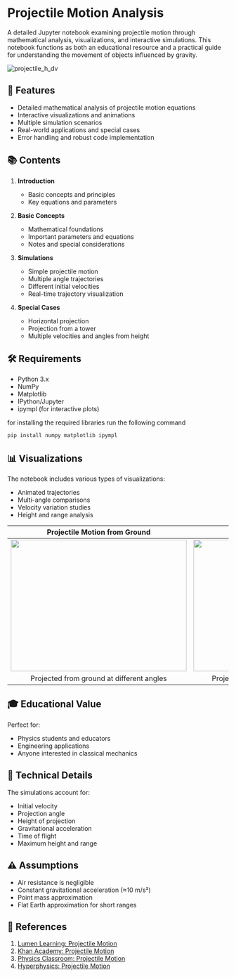 # Projectile Motion Analysis

A detailed Jupyter notebook examining projectile motion through mathematical analysis, visualizations, and interactive simulations. This notebook functions as both an educational resource and a practical guide for understanding the movement of objects influenced by gravity.

![projectile_h_dv](https://github.com/user-attachments/assets/924f7a46-cd85-4eb5-92e2-829facf42983)

## 🎯 Features

- Detailed mathematical analysis of projectile motion equations
- Interactive visualizations and animations
- Multiple simulation scenarios
- Real-world applications and special cases
- Error handling and robust code implementation

## 📚 Contents

1. **Introduction**
   - Basic concepts and principles
   - Key equations and parameters

2. **Basic Concepts**
   - Mathematical foundations
   - Important parameters and equations
   - Notes and special considerations

3. **Simulations**
   - Simple projectile motion
   - Multiple angle trajectories
   - Different initial velocities
   - Real-time trajectory visualization

4. **Special Cases**
   - Horizontal projection
   - Projection from a tower
   - Multiple velocities and angles from height

## 🛠️ Requirements

- Python 3.x
- NumPy
- Matplotlib
- IPython/Jupyter
- ipympl (for interactive plots)

for installing the required libraries run the following command
```python
pip install numpy matplotlib ipympl
```

## 📊 Visualizations

The notebook includes various types of visualizations:
- Animated trajectories
- Multi-angle comparisons
- Velocity variation studies
- Height and range analysis


| Projectile Motion from Ground | Projectile Motion from a Tower |
|:-----------------------:|:---------------------------:|
| <img src="https://github.com/user-attachments/assets/c0b370b0-632a-45bf-8a24-f3df7d4d5e14" width="400" height="300" style="object-fit: contain"> | <img src="https://github.com/user-attachments/assets/77f196b8-08d2-4b99-a525-9399dd133837" width="400" height="300" style="object-fit: contain"> |
| Projected from ground at different angles | Projected from a Tower at different angles |

## 🎓 Educational Value

Perfect for:
- Physics students and educators
- Engineering applications
- Anyone interested in classical mechanics

## 🔬 Technical Details

The simulations account for:
- Initial velocity
- Projection angle
- Height of projection
- Gravitational acceleration
- Time of flight
- Maximum height and range

## ⚠️ Assumptions

- Air resistance is negligible
- Constant gravitational acceleration (≈10 m/s²)
- Point mass approximation
- Flat Earth approximation for short ranges

## 📖 References

1. [Lumen Learning: Projectile Motion](https://courses.lumenlearning.com/suny-physics/chapter/3-4-projectile-motion/)
2. [Khan Academy: Projectile Motion](https://www.khanacademy.org/science/physics/two-dimensional-motion/two-dimensional-projectile-mot/a/what-is-2d-projectile-motion)
3. [Physics Classroom: Projectile Motion](https://www.physicsclassroom.com/class/vectors/Lesson-2/What-is-a-Projectile)
4. [Hyperphysics: Projectile Motion](http://hyperphysics.phy-astr.gsu.edu/hbase/traj.html)


